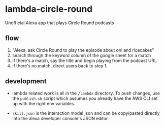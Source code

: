 # lambda-circle-round
Unofficial Alexa app that plays Circle Round podcasts

## flow

1. "Alexa, ask Circle Round to play the episode about oni and ricecakes"
1. search through the keyword column of the google sheet for a match
1. if there's a match, say the title and begin playing from the podcast URL
1. if there's no match, direct users back to step 1.


## development

* lambda related work is all in the `/lambda` directory.  To push changes,
use the `publish.sh` script which assumes you already have the AWS CLI set up with the right env variables.

* `skill.json` is the interaction model json and can be copy/pasted directly into the alexa developer console's JSON editor.
